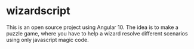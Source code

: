 # wizardscript
This is an open source project using Angular 10. The idea is to make a puzzle game, where you have to help a wizard resolve different scenarios using only javascript magic code.
